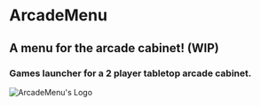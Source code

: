 # ArcadeMenu

## A menu for the arcade cabinet! (WIP)

### Games launcher for a 2 player tabletop arcade cabinet.

![ArcadeMenu's Logo]([https://drive.google.com/u/2/uc?id=13nnptwkgJsC91L23ukyNQT9cRit1PhuH&export=download] "logo")
